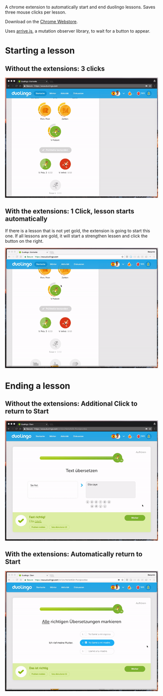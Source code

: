 A chrome extension to automatically start and end duolingo lessons. Saves three mouse clicks per lesson.

Download on the [Chrome Webstore](https://chrome.google.com/webstore/category/extensions "Chrome Webstore").


Uses [arrive.js](https://github.com/uzairfarooq/arrive), a mutation observer library, to wait for a button to appear.


# Starting a lesson
## Without the extensions: 3 clicks

![Start a lesson without Duolingo Binge][start-without]

## With the extensions: 1 Click, lesson starts automatically

If there is a lesson that is not yet gold, the extension is going to start this one. If all lessons are gold, it will start a strengthen lessen and click the button on the right.

![Start a lesson with Duolingo Binge][start-with]

# Ending a lesson
## Without the extensions: Additional Click to return to Start

![End a lesson without Duolingo Binge][end-without]

## With the extensions: Automatically return to Start

![End a lesson with Duolingo Binge][end-with]


[start-without]: start-without.gif "Start a lesson without Duolingo Binge"
[start-with]: start-with.gif "Start a lesson with Duolingo Binge"
[end-without]: end-without.gif "End a lesson without Duolingo Binge"
[end-with]: end-with.gif "End a lesson with Duolingo Binge"